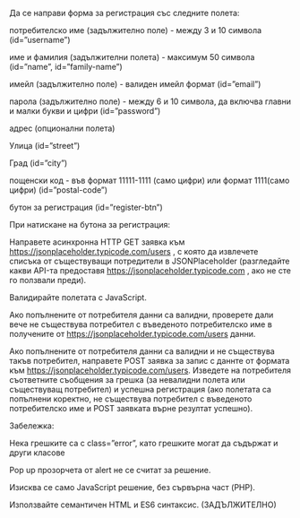 Да се направи форма за регистрация със следните полета:

потребителско име (задължително поле) - между 3 и 10 символа (id=”username”)

име и фамилия (задължителни полета) - максимум 50 символа (id=”name”, id=”family-name”)

имейл (задължително поле) - валиден имейл формат (id=”email”)

парола (задължително поле) - между 6 и 10 символа, да включва главни и малки букви и цифри (id=”password”)

адрес (опционални полета)

Улица (id=”street”)

Град (id=”city”)

пощенски код - във формат 11111-1111 (само цифри) или формат 1111(само цифри) (id=”postal-code”)

бутон за регистрация (id=”register-btn”)

При натискане на бутона за регистрация:

Направете асинхронна HTTP GET заявка към https://jsonplaceholder.typicode.com/users , с която да извлечете списъка от съществуващи потредители в JSONPlaceholder (разгледайте какви API-та предоставя https://jsonplaceholder.typicode.com , ако не сте го ползвали преди).

Валидирайте полетата с JavaScript.

Ако попълнените от потребителя данни са валидни, проверете дали вече не съществува потребител с въведеното потребителско име в получените от  https://jsonplaceholder.typicode.com/users данни.

Ако попълнените от потребителя данни са валидни и не съществува такъв потребител, направете POST заявка за запис с даннте от формата към https://jsonplaceholder.typicode.com/users.
Изведете на потребителя съответните съобщения за грешка (за невалидни полета или съществуващ потребител) и успешна регистрация (ако полетата са попълнени коректно, не съществува потребител с въведеното потребителско име и POST заявката върне резултат успешно).

Забележка:

Нека грешките са с class=”error”, като грешките могат да съдържат и други класове

Pop up прозорчета от alert не се считат за решение.

Изисква се само JavaScript решение, без сървърна част (PHP).

Използвайте семантичен HTML и ES6 синтаксис. (ЗАДЪЛЖИТЕЛНО)
